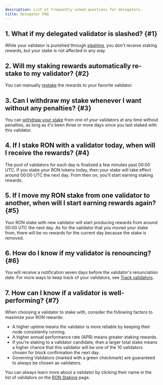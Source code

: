 ```yaml
---
description: List of frequently asked questions for delegators.
title: Delegator FAQ
---
```


## 1. What if my delegated validator is slashed? {#1}

While your validator is punished through [slashing](./../validators/slashing.mdx), you don't receive staking rewards, but your stake is not affected in any way.

## 2. Will my staking rewards automatically re-stake to my validator? {#2}

You can manually [restake](./manage/claim-rewards.mdx#restake-your-rewards) the rewards to your favorite validator.

## 3. Can I withdraw my stake whenever I want without any penalties? {#3}

You can [withdraw your stake](./manage/stake.mdx#withdraw-stake) from one of your validators at any time without penalties, as long as it's been three or more days since you last staked with this validator.

## 4. If I stake RON with a validator today, when will I receive the rewards? {#4}

The pool of validators for each day is finalized a few minutes past 00:00 UTC. If you stake your RON tokens today, then your stake will take effect around 00:00 UTC the next day. From then on, you'll start earning staking rewards.

## 5. If I move my RON stake from one validator to another, when will I start earning rewards again? {#5}

Your RON stake with new validator will start producing rewards from around 00:00 UTC the next day. As for the validator that you moved your stake from, there will be no rewards for the current day because the stake is removed.

## 6. How do I know if my validator is renouncing? {#6}

You will receive a notification seven days before the validator's renunciation date. For more ways to keep track of your validators, see [Track validators](./manage/validators.mdx).

## 7. How can I know if a validator is well-performing? {#7}

When choosing a validator to stake with, consider the following factors to maximize your RON rewards:

* A higher uptime means the validator is more reliable by keeping their node consistently running.
* A higher annual performance rate (APR) means greater staking rewards.
* If you're staking to a validator candidate, then a larger total stake means a higher chance that this validator will be one of the 10 validators chosen for block confirmation the next day.
* Governing Validators (marked with a green checkmark) are guaranteed to always be chosen as validators.

You can always learn more about a validator by clicking their name in the list of validators on the [RON Staking](https://app.roninchain.com/staking) page.
